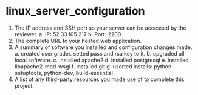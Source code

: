 # linux_server_configuration
1. The IP address and SSH port so your server can be accessed by the reviewer.
	a. IP: 52.33.105.217 
	b. Port: 2200
2. The complete URL to your hosted web application.
3. A summary of software you installed and configuration changes made:
	a. created user grader. setted pass and rsa key to it.
	b. upgraded all local software.
	c. installed apache2
	d. installed postgresql
	e. installed libapache2-mod-wsgi
	f. installed git
	g. usorted installs: python-setuptools, python-dev, build-essential
4. A list of any third-party resources you made use of to complete this project.
